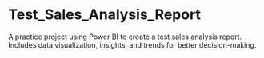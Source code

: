 # Test_Sales_Analysis_Report
A practice project using Power BI to create a test sales analysis report. Includes data visualization, insights, and trends for better decision-making.
